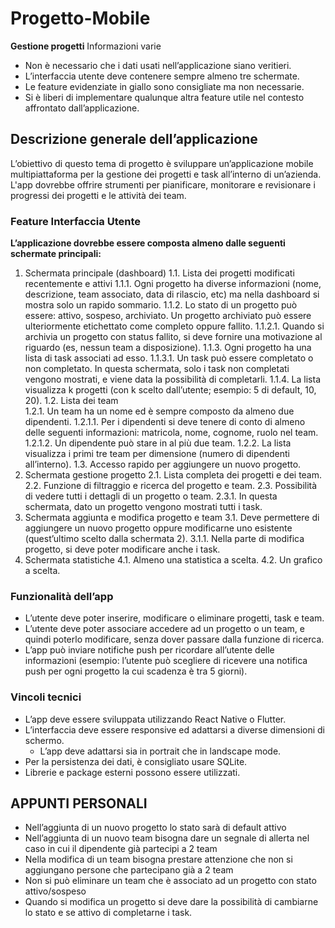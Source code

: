 # Progetto-Mobile
**Gestione progetti**
Informazioni varie
- Non è necessario che i dati usati nell’applicazione siano veritieri.
- L’interfaccia utente deve contenere sempre almeno tre schermate.
- Le feature evidenziate in giallo sono consigliate ma non necessarie.
- Si è liberi di implementare qualunque altra feature utile nel contesto affrontato dall’applicazione.
  
## Descrizione generale dell’applicazione
L’obiettivo di questo tema di progetto è sviluppare un’applicazione mobile multipiattaforma per la gestione dei progetti e task all’interno di un’azienda. L'app dovrebbe offrire strumenti per pianificare, monitorare e revisionare i progressi dei progetti e le attività dei team.
### Feature Interfaccia Utente
**L’applicazione dovrebbe essere composta almeno dalle seguenti schermate principali:**
1. Schermata principale (dashboard)
 1.1. Lista dei progetti modificati recentemente e attivi
        1.1.1. Ogni progetto ha diverse informazioni (nome, descrizione, team associato, data di rilascio, etc) ma nella dashboard si mostra solo un rapido sommario.
        1.1.2. Lo stato di un progetto può essere: attivo, sospeso, archiviato. Un progetto archiviato può essere ulteriormente etichettato come completo oppure fallito.
               1.1.2.1. Quando si archivia un progetto con status fallito, si deve fornire una motivazione al riguardo (es, nessun team a disposizione).
        1.1.3. Ogni progetto ha una lista di task associati ad esso.
               1.1.3.1. Un task può essere completato o non completato. In questa schermata, solo i task non completati vengono mostrati, e viene data la possibilità di completarli.
        1.1.4. La lista visualizza k progetti (con k scelto dall’utente; esempio: 5 di default, 10, 20).
   1.2. Lista dei team    
        1.2.1. Un team ha un nome ed è sempre composto da almeno due dipendenti.
               1.2.1.1. Per i dipendenti si deve tenere di conto di almeno delle seguenti informazioni: matricola, nome, cognome, ruolo nel team.
               1.2.1.2. Un dipendente può stare in al più due team.
        1.2.2. La lista visualizza i primi tre team per dimensione (numero di dipendenti all’interno).
   1.3. Accesso rapido per aggiungere un nuovo progetto.    
2. Schermata gestione progetto
   2.1. Lista completa dei progetti e dei team.
   2.2. Funzione di filtraggio e ricerca del progetto e team.
   2.3. Possibilità di vedere tutti i dettagli di un progetto o team.
        2.3.1. In questa schermata, dato un progetto vengono mostrati tutti i task.
3. Schermata aggiunta e modifica progetto e team
   3.1. Deve permettere di aggiungere un nuovo progetto oppure modificarne uno esistente (quest’ultimo scelto dalla schermata 2).
        3.1.1. Nella parte di modifica progetto, si deve poter modificare anche i task.
4. Schermata statistiche
   4.1. Almeno una statistica a scelta.
   4.2. Un grafico a scelta.

### Funzionalità dell’app
* L’utente deve poter inserire, modificare o eliminare progetti, task e team.
* L’utente deve poter associare accedere ad un progetto o un team, e quindi poterlo modificare, senza dover passare dalla funzione di ricerca.
* L’app può inviare notifiche push per ricordare all’utente delle informazioni (esempio: l’utente può scegliere di ricevere una notifica push per ogni progetto la cui scadenza è tra 5 giorni).
### Vincoli tecnici
* L’app deve essere sviluppata utilizzando React Native o Flutter.
* L’interfaccia deve essere responsive ed adattarsi a diverse dimensioni di schermo.
  - L’app deve adattarsi sia in portrait che in landscape mode.
* Per la persistenza dei dati, è consigliato usare SQLite.
* Librerie e package esterni possono essere utilizzati.

## APPUNTI PERSONALI
- Nell’aggiunta di un nuovo progetto lo stato sarà di default attivo
- Nell’aggiunta di un nuovo team bisogna dare un segnale di allerta nel caso in cui il dipendente già partecipi a 2 team
- Nella modifica di un team bisogna prestare attenzione che non si aggiungano persone che partecipano già a 2 team
- Non si può eliminare un team che è associato ad un progetto con stato attivo/sospeso
- Quando si modifica un progetto si deve dare la possibilità di cambiarne lo stato e se attivo di completarne i task.

